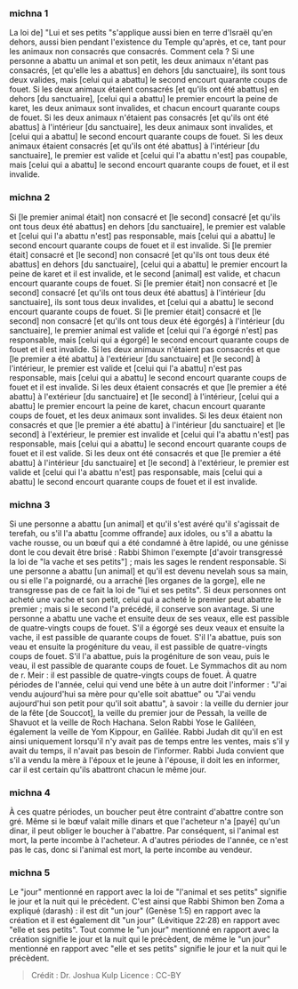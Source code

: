 
### michna 1
La loi de] "Lui et ses petits "s'applique aussi bien en terre d'Israël qu'en dehors, aussi bien pendant l'existence du Temple qu'après, et ce, tant pour les animaux non consacrés que consacrés. Comment cela ? Si une personne a abattu un animal et son petit, les deux animaux n'étant pas consacrés, [et qu'elle les a abattus] en dehors [du sanctuaire], ils sont tous deux valides, mais [celui qui a abattu] le second encourt quarante coups de fouet. Si les deux animaux étaient consacrés [et qu'ils ont été abattus] en dehors [du sanctuaire], [celui qui a abattu] le premier encourt la peine de karet, les deux animaux sont invalides, et chacun encourt quarante coups de fouet. Si les deux animaux n'étaient pas consacrés [et qu'ils ont été abattus] à l'intérieur [du sanctuaire], les deux animaux sont invalides, et [celui qui a abattu] le second encourt quarante coups de fouet. Si les deux animaux étaient consacrés [et qu'ils ont été abattus] à l'intérieur [du sanctuaire], le premier est valide et [celui qui l'a abattu n'est] pas coupable, mais [celui qui a abattu] le second encourt quarante coups de fouet, et il est invalide.

### michna 2
Si [le premier animal était] non consacré et [le second] consacré [et qu'ils ont tous deux été abattus] en dehors [du sanctuaire], le premier est valable et [celui qui l'a abattu n'est] pas responsable, mais [celui qui a abattu] le second encourt quarante coups de fouet et il est invalide. Si [le premier était] consacré et [le second] non consacré [et qu'ils ont tous deux été abattus] en dehors [du sanctuaire], [celui qui a abattu] le premier encourt la peine de karet et il est invalide, et le second [animal] est valide, et chacun encourt quarante coups de fouet. Si [le premier était] non consacré et [le second] consacré [et qu'ils ont tous deux été abattus] à l'intérieur [du sanctuaire], ils sont tous deux invalides, et [celui qui a abattu] le second encourt quarante coups de fouet. Si [le premier était] consacré et [le second] non consacré [et qu'ils ont tous deux été égorgés] à l'intérieur [du sanctuaire], le premier animal est valide et [celui qui l'a égorgé n'est] pas responsable, mais [celui qui a égorgé] le second encourt quarante coups de fouet et il est invalide. Si les deux animaux n'étaient pas consacrés et que [le premier a été abattu] à l'extérieur [du sanctuaire] et [le second] à l'intérieur, le premier est valide et [celui qui l'a abattu] n'est pas responsable, mais [celui qui a abattu] le second encourt quarante coups de fouet et il est invalide. Si les deux étaient consacrés et que [le premier a été abattu] à l'extérieur [du sanctuaire] et [le second] à l'intérieur, [celui qui a abattu] le premier encourt la peine de karet, chacun encourt quarante coups de fouet, et les deux animaux sont invalides. Si les deux étaient non consacrés et que [le premier a été abattu] à l'intérieur [du sanctuaire] et [le second] à l'extérieur, le premier est invalide et [celui qui l'a abattu n'est] pas responsable, mais [celui qui a abattu] le second encourt quarante coups de fouet et il est valide. Si les deux ont été consacrés et que [le premier a été abattu] à l'intérieur [du sanctuaire] et [le second] à l'extérieur, le premier est valide et [celui qui l'a abattu n'est] pas responsable, mais [celui qui a abattu] le second encourt quarante coups de fouet et il est invalide.

### michna 3
Si une personne a abattu [un animal] et qu'il s'est avéré qu'il s'agissait de terefah, ou s'il l'a abattu [comme offrande] aux idoles, ou s'il a abattu la vache rousse, ou un bœuf qui a été condamné à être lapidé, ou une génisse dont le cou devait être brisé : Rabbi Shimon l'exempte [d'avoir transgressé la loi de "la vache et ses petits"] ; mais les sages le rendent responsable. Si une personne a abattu [un animal] et qu'il est devenu nevelah sous sa main, ou si elle l'a poignardé, ou a arraché [les organes de la gorge], elle ne transgresse pas de ce fait la loi de "lui et ses petits". Si deux personnes ont acheté une vache et son petit, celui qui a acheté le premier peut abattre le premier ; mais si le second l'a précédé, il conserve son avantage. Si une personne a abattu une vache et ensuite deux de ses veaux, elle est passible de quatre-vingts coups de fouet. S'il a égorgé ses deux veaux et ensuite la vache, il est passible de quarante coups de fouet. S'il l'a abattue, puis son veau et ensuite la progéniture du veau, il est passible de quatre-vingts coups de fouet. S'il l'a abattue, puis la progéniture de son veau, puis le veau, il est passible de quarante coups de fouet. Le Symmachos dit au nom de r. Meir : il est passible de quatre-vingts coups de fouet. À quatre périodes de l'année, celui qui vend une bête à un autre doit l'informer : "J'ai vendu aujourd'hui sa mère pour qu'elle soit abattue" ou "J'ai vendu aujourd'hui son petit pour qu'il soit abattu", à savoir : la veille du dernier jour de la fête [de Souccot], la veille du premier jour de Pessah, la veille de Shavuot et la veille de Roch Hachana. Selon Rabbi Yose le Galiléen, également la veille de Yom Kippour, en Galilée. Rabbi Judah dit qu'il en est ainsi uniquement lorsqu'il n'y avait pas de temps entre les ventes, mais s'il y avait du temps, il n'avait pas besoin de l'informer. Rabbi Juda convient que s'il a vendu la mère à l'époux et le jeune à l'épouse, il doit les en informer, car il est certain qu'ils abattront chacun le même jour.

### michna 4
À ces quatre périodes, un boucher peut être contraint d'abattre contre son gré. Même si le bœuf valait mille dinars et que l'acheteur n'a [payé] qu'un dinar, il peut obliger le boucher à l'abattre. Par conséquent, si l'animal est mort, la perte incombe à l'acheteur. A d'autres périodes de l'année, ce n'est pas le cas, donc si l'animal est mort, la perte incombe au vendeur.

### michna 5
Le "jour" mentionné en rapport avec la loi de "l'animal et ses petits" signifie le jour et la nuit qui le précèdent. C'est ainsi que Rabbi Shimon ben Zoma a expliqué (darash) : il est dit "un jour" (Genèse 1:5) en rapport avec la création et il est également dit "un jour" (Lévitique 22:28) en rapport avec "elle et ses petits". Tout comme le "un jour" mentionné en rapport avec la création signifie le jour et la nuit qui le précèdent, de même le "un jour" mentionné en rapport avec "elle et ses petits" signifie le jour et la nuit qui le précèdent.

>Crédit : Dr. Joshua Kulp
>Licence : CC-BY